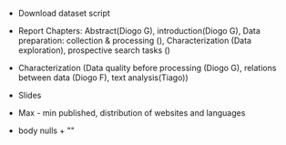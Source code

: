 * Download dataset script
* Report Chapters: Abstract(Diogo G), introduction(Diogo G), Data preparation: collection & processing (), Characterization (Data exploration), prospective search tasks ()
* Characterization (Data quality before processing (Diogo G), relations between data (Diogo F), text analysis(Tiago))

* Slides

* Max - min published, distribution of websites and languages
* body nulls + ""